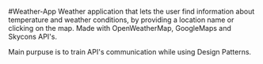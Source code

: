 #Weather-App
Weather application that lets the user find information about temperature and weather conditions, by providing a location name or clicking on the map. Made with OpenWeatherMap, GoogleMaps and Skycons API's.

Main purpuse is to train API's communication while using Design Patterns.
